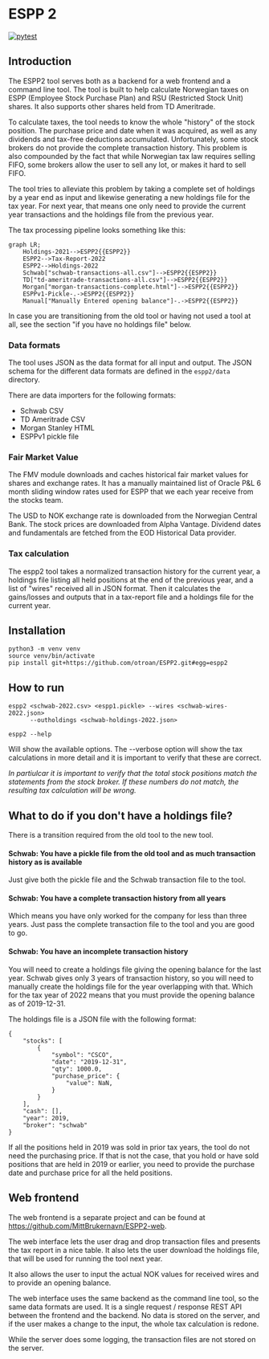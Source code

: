 # ESPP 2

[![pytest](https://github.com/otroan/ESPP2/actions/workflows/main.yml/badge.svg)](https://github.com/otroan/ESPP2/actions/workflows/main.yml)

## Introduction
The ESPP2 tool serves both as a backend for a web frontend and a command line tool. The tool is built to help calculate Norwegian taxes on ESPP (Employee Stock Purchase Plan) and RSU (Restricted Stock Unit) shares. It also supports other shares held from TD Ameritrade.

To calculate taxes, the tool needs to know the whole "history" of the stock position. The purchase price and date when it was acquired, as well as any dividends and tax-free deductions accumulated. Unfortunately, some stock brokers do not provide the complete transaction history. This problem is also compounded by the fact that while Norwegian tax law requires selling FIFO, some brokers allow the user to sell any lot, or makes it hard to sell FIFO.

The tool tries to alleviate this problem by taking a complete set of holdings by a year end as input and likewise generating a new holdings file for the tax year. For next year, that means one only need to provide the current year transactions and the holdings file from the previous year.

The tax processing pipeline looks something like this:

```mermaid
graph LR;
    Holdings-2021-->ESPP2{{ESPP2}}
    ESPP2-->Tax-Report-2022
    ESPP2-->Holdings-2022
    Schwab["schwab-transactions-all.csv"]-->ESPP2{{ESPP2}}
    TD["td-ameritrade-transactions-all.csv"]-->ESPP2{{ESPP2}}
    Morgan["morgan-transactions-complete.html"]-->ESPP2{{ESPP2}}
    ESPPv1-Pickle-.->ESPP2{{ESPP2}}
    Manual["Manually Entered opening balance"]-.->ESPP2{{ESPP2}}
```

In case you are transitioning from the old tool or having not used a tool at all, see the section "if you have no holdings file" below.

### Data formats
The tool uses JSON as the data format for all input and output. The JSON schema for the different data formats are defined in the `espp2/data` directory.

There are data importers for the following formats:
- Schwab CSV
- TD Ameritrade CSV
- Morgan Stanley HTML
- ESPPv1 pickle file

### Fair Market Value
The FMV module downloads and caches historical fair market values for shares and exchange rates.
It has a manually maintained list of Oracle P&L 6 month sliding window rates used for ESPP that we each year receive from the stocks team.

The USD to NOK exchange rate is downloaded from the Norwegian Central Bank.
The stock prices are downloaded from Alpha Vantage.
Dividend dates and fundamentals are fetched from the EOD Historical Data provider.

### Tax calculation
The espp2 tool takes a normalized transaction history for the current year, a holdings file listing all held positions at the end of the previous year, and a list of "wires" received all in JSON format. Then it calculates the gains/losses and outputs that in a tax-report file and a holdings file for the current year.


## Installation

```
python3 -m venv venv
source venv/bin/activate
pip install git+https://github.com/otroan/ESPP2.git#egg=espp2
```

## How to run

```
espp2 <schwab-2022.csv> <espp1.pickle> --wires <schwab-wires-2022.json>
      --outholdings <schwab-holdings-2022.json>
```

```
espp2 --help
```

Will show the available options. The --verbose option will show the tax calculations in more detail and it is important to verify that these are correct.

*In partiulcar it is important to verify that the total stock positions match the statements from the stock broker. If these numbers do not match, the resulting tax calculation will be wrong.*

## What to do if you don't have a holdings file?

There is a transition required from the old tool to the new tool.

#### Schwab: You have a pickle file from the old tool and as much transaction history as is available
Just give both the pickle file and the Schwab transaction file to the tool.

#### Schwab: You have a complete transaction history from all years
Which means you have only worked for the company for less than three years. Just pass the complete transaction file to the tool and you are good to go.

#### Schwab: You have an incomplete transaction history

You will need to create a holdings file giving the opening balance for the last year. Schwab gives only 3 years of transaction history, so you will need to manually create the holdings file for the year overlapping with that. Which for the tax year of 2022 means that you must provide the opening balance as of 2019-12-31.

The holdings file is a JSON file with the following format:

```
{
    "stocks": [
        {
            "symbol": "CSCO",
            "date": "2019-12-31",
            "qty": 1000.0,
            "purchase_price": {
                "value": NaN,
            }
        }
    ],
    "cash": [],
    "year": 2019,
    "broker": "schwab"
}
```

If all the positions held in 2019 was sold in prior tax years, the tool do not need the purchasing price. If that is not the case, that you hold or have sold positions that are held in 2019 or earlier, you need to provide the purchase date and purchase price for all the held positions.

## Web frontend

The web frontend is a separate project and can be found at https://github.com/MittBrukernavn/ESPP2-web.

The web interface lets the user drag and drop transaction files and presents the tax report in a nice table. It also lets the user download the holdings file, that will be used for running the tool next year.

It also allows the user to input the actual NOK values for received wires and to provide an opening balance.

The web interface uses the same backend as the command line tool, so the same data formats are used.
It is a single request / response REST API between the frontend and the backend. No data is stored on the server, and if the user makes a change to the input, the whole tax calculation is redone.

While the server does some logging, the transaction files are not stored on the server.